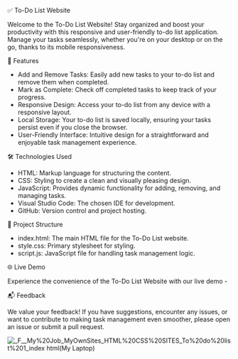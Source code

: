 ✅ To-Do List Website

Welcome to the To-Do List Website! Stay organized and boost your productivity with this responsive and user-friendly to-do list application. Manage your tasks seamlessly, whether you're on your desktop or on the go, thanks to its mobile responsiveness.

🚀 Features

- Add and Remove Tasks: Easily add new tasks to your to-do list and remove them when completed.
- Mark as Complete: Check off completed tasks to keep track of your progress.
- Responsive Design: Access your to-do list from any device with a responsive layout.
- Local Storage: Your to-do list is saved locally, ensuring your tasks persist even if you close the browser.
- User-Friendly Interface: Intuitive design for a straightforward and enjoyable task management experience.

🛠️ Technologies Used

- HTML: Markup language for structuring the content.
- CSS: Styling to create a clean and visually pleasing design.
- JavaScript: Provides dynamic functionality for adding, removing, and managing tasks.
- Visual Studio Code: The chosen IDE for development.
- GitHub: Version control and project hosting.

📂 Project Structure

- index.html: The main HTML file for the To-Do List website.
- style.css: Primary stylesheet for styling.
- script.js: JavaScript file for handling task management logic.

🌐 Live Demo

Experience the convenience of the To-Do List Website with our live demo - 

📬 Feedback

We value your feedback! If you have suggestions, encounter any issues, or want to contribute to making task management even smoother, please open an issue or submit a pull request.

![_F__My%20Job_MyOwnSites_HTML%20CSS%20SITES_To%20do%20list%201_index html(My Laptop)](https://github.com/chula805/To-Do-List-20-10-23/assets/121760253/fa109ba5-910c-44a9-8f8f-6f376a6e9b4c)

